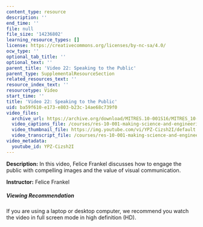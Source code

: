 ```yaml
---
content_type: resource
description: ''
end_time: ''
file: null
file_size: '14236802'
learning_resource_types: []
license: https://creativecommons.org/licenses/by-nc-sa/4.0/
ocw_type: ''
optional_tab_title: ''
optional_text: ''
parent_title: 'Video 22: Speaking to the Public'
parent_type: SupplementalResourceSection
related_resources_text: ''
resource_index_text: ''
resourcetype: Video
start_time: ''
title: 'Video 22: Speaking to the Public'
uid: ba59f610-e173-e803-b23c-14ae68c739f0
video_files:
  archive_url: https://archive.org/download/MITRES.10-001S16/MITRES_10-001S16_Track27_300k.mp4
  video_captions_file: /courses/res-10-001-making-science-and-engineering-pictures-a-practical-guide-to-presenting-your-work-spring-2016/6a6e8621c7325c448fc15688d366a0cd_YPZ-Cizsh2I.vtt
  video_thumbnail_file: https://img.youtube.com/vi/YPZ-Cizsh2I/default.jpg
  video_transcript_file: /courses/res-10-001-making-science-and-engineering-pictures-a-practical-guide-to-presenting-your-work-spring-2016/1e041c7450a1275c0735e1d913e14a82_YPZ-Cizsh2I.pdf
video_metadata:
  youtube_id: YPZ-Cizsh2I
---
```


**Description:** In this video, Felice Frankel discusses how to engage the public with compelling images and the value of visual communication.

**Instructor:** Felice Frankel

##### Viewing Recommendation

If you are using a laptop or desktop computer, we recommend you watch the video in full screen mode in high definition (HD).

